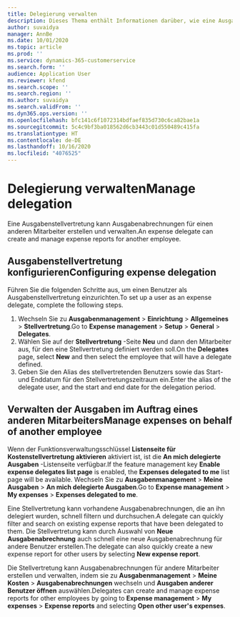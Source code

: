 ```yaml
---
title: Delegierung verwalten
description: Dieses Thema enthält Informationen darüber, wie eine Ausgabenstellvertretung Ausgabenabrechnungen für einen anderen Mitarbeiter erstellen und verwalten kann.
author: suvaidya
manager: AnnBe
ms.date: 10/01/2020
ms.topic: article
ms.prod: ''
ms.service: dynamics-365-customerservice
ms.search.form: ''
audience: Application User
ms.reviewer: kfend
ms.search.scope: ''
ms.search.region: ''
ms.author: suvaidya
ms.search.validFrom: ''
ms.dyn365.ops.version: ''
ms.openlocfilehash: bfc141c6f1072314bdfaef835d730c6ca82bae1a
ms.sourcegitcommit: 5c4c9bf3ba018562d6cb3443c01d550489c415fa
ms.translationtype: HT
ms.contentlocale: de-DE
ms.lasthandoff: 10/16/2020
ms.locfileid: "4076525"
---
```

# <a name="manage-delegation"></a><span data-ttu-id="0a052-103">Delegierung verwalten</span><span class="sxs-lookup"><span data-stu-id="0a052-103">Manage delegation</span></span>
<span data-ttu-id="0a052-104">Eine Ausgabenstellvertretung kann Ausgabenabrechnungen für einen anderen Mitarbeiter erstellen und verwalten.</span><span class="sxs-lookup"><span data-stu-id="0a052-104">An expense delegate can create and manage expense reports for another employee.</span></span>

## <a name="configuring-expense-delegation"></a><span data-ttu-id="0a052-105">Ausgabenstellvertretung konfigurieren</span><span class="sxs-lookup"><span data-stu-id="0a052-105">Configuring expense delegation</span></span>

<span data-ttu-id="0a052-106">Führen Sie die folgenden Schritte aus, um einen Benutzer als Ausgabenstellvertretung einzurichten.</span><span class="sxs-lookup"><span data-stu-id="0a052-106">To set up a user as an expense delegate, complete the following steps.</span></span> 
1. <span data-ttu-id="0a052-107">Wechseln Sie zu **Ausgabenmanagement** > **Einrichtung** > **Allgemeines** > **Stellvertretung**.</span><span class="sxs-lookup"><span data-stu-id="0a052-107">Go to **Expense management** > **Setup** > **General** > **Delegates**.</span></span> 
2. <span data-ttu-id="0a052-108">Wählen Sie auf der **Stellvertretung** -Seite **Neu** und dann den Mitarbeiter aus, für den eine Stellvertretung definiert werden soll.</span><span class="sxs-lookup"><span data-stu-id="0a052-108">On the **Delegates** page, select **New** and then select the employee that will have a delegate defined.</span></span> 
3. <span data-ttu-id="0a052-109">Geben Sie den Alias des stellvertretenden Benutzers sowie das Start- und Enddatum für den Stellvertretungszeitraum ein.</span><span class="sxs-lookup"><span data-stu-id="0a052-109">Enter the alias of the delegate user, and the start and end date for the delegation period.</span></span>

## <a name="manage-expenses-on-behalf-of-another-employee"></a><span data-ttu-id="0a052-110">Verwalten der Ausgaben im Auftrag eines anderen Mitarbeiters</span><span class="sxs-lookup"><span data-stu-id="0a052-110">Manage expenses on behalf of another employee</span></span>

<span data-ttu-id="0a052-111">Wenn der Funktionsverwaltungsschlüssel **Listenseite für Kostenstellvertretung aktivieren** aktiviert ist, ist die **An mich delegierte Ausgaben** -Listenseite verfügbar.</span><span class="sxs-lookup"><span data-stu-id="0a052-111">If the feature management key **Enable expense delegates list page** is enabled, the **Expenses delegated to me** list page will be available.</span></span> <span data-ttu-id="0a052-112">Wechseln Sie zu **Ausgabenmanagement** > **Meine Ausgaben** > **An mich delegierte Ausgaben**.</span><span class="sxs-lookup"><span data-stu-id="0a052-112">Go to **Expense management** > **My expenses** > **Expenses delegated to me**.</span></span>

<span data-ttu-id="0a052-113">Eine Stellvertretung kann vorhandene Ausgabenabrechnungen, die an ihn delegiert wurden, schnell filtern und durchsuchen.</span><span class="sxs-lookup"><span data-stu-id="0a052-113">A delegate can quickly filter and search on existing expense reports that have been delegated to them.</span></span> <span data-ttu-id="0a052-114">Die Stellvertretung kann durch Auswahl von **Neue Ausgabenabrechnung** auch schnell eine neue Ausgabenabrechnung für andere Benutzer erstellen.</span><span class="sxs-lookup"><span data-stu-id="0a052-114">The delegate can also quickly create a new expense report for other users by selecting **New expense report**.</span></span>

<span data-ttu-id="0a052-115">Die Stellvertretung kann Ausgabenabrechnungen für andere Mitarbeiter erstellen und verwalten, indem sie zu **Ausgabenmanagement** > **Meine Kosten** > **Ausgabenabrechnungen** wechseln und **Ausgaben anderer Benutzer öffnen** auswählen.</span><span class="sxs-lookup"><span data-stu-id="0a052-115">Delegates can create and manage expense reports for other employees by going to **Expense management** > **My expenses** > **Expense reports** and selecting **Open other user's expenses**.</span></span>
